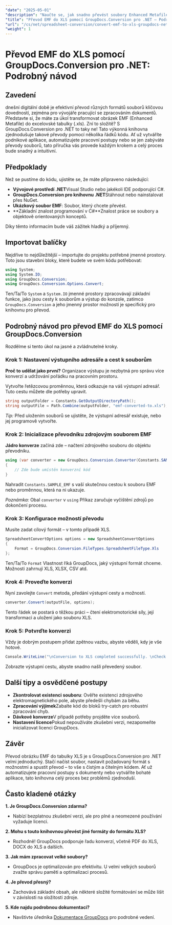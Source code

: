```yaml
---
"date": "2025-05-01"
"description": "Naučte se, jak snadno převést soubory Enhanced Metafile (EMF) do formátu Excel (.xls) pomocí nástroje GroupDocs.Conversion pro .NET. Řiďte se tímto komplexním průvodcem s příklady kódu a osvědčenými postupy."
"title": "Převod EMF do XLS pomocí GroupDocs.Conversion pro .NET – Podrobný návod"
"url": "/cs/net/spreadsheet-conversion/convert-emf-to-xls-groupdocs-net-guide/"
"weight": 1
---
```


# Převod EMF do XLS pomocí GroupDocs.Conversion pro .NET: Podrobný návod

## Zavedení

dnešní digitální době je efektivní převod různých formátů souborů klíčovou dovedností, zejména pro vývojáře pracující se zpracováním dokumentů. Představte si, že máte za úkol transformovat obrázek EMF (Enhanced Metafile) do excelovské tabulky (.xls). Zní to složitě? S GroupDocs.Conversion pro .NET to taky ne! Tato výkonná knihovna zjednodušuje takové převody pomocí několika řádků kódu. Ať už vytváříte podnikové aplikace, automatizujete pracovní postupy nebo se jen zabýváte převody souborů, tato příručka vás provede každým krokem a celý proces bude snadný a intuitivní.

## Předpoklady

Než se pustíme do kódu, ujistěte se, že máte připraveno následující:

- **Vývojové prostředí .NET**Visual Studio nebo jakékoli IDE podporující C#.
- **GroupDocs.Conversion pro knihovnu .NET**Stáhnout nebo nainstalovat přes NuGet.
- **Ukázkový soubor EMF**: Soubor, který chcete převést.
- **Základní znalost programování v C#**Znalost práce se soubory a objektově orientovaných konceptů.

Díky těmto informacím bude váš zážitek hladký a příjemný.

## Importovat balíčky

Nejdříve to nejdůležitější – importujte do projektu potřebné jmenné prostory. Toto jsou stavební bloky, které budete ve svém kódu potřebovat:

```csharp
using System;
using System.IO;
using GroupDocs.Conversion;
using GroupDocs.Conversion.Options.Convert;
```

Ten/Ta/To `System` a `System.IO` jmenné prostory zpracovávají základní funkce, jako jsou cesty k souborům a výstup do konzole, zatímco `GroupDocs.Conversion` a jeho jmenný prostor možností je specifický pro knihovnu pro převod.


## Podrobný návod pro převod EMF do XLS pomocí GroupDocs.Conversion

Rozdělme si tento úkol na jasné a zvládnutelné kroky.

### Krok 1: Nastavení výstupního adresáře a cest k souborům

**Proč to udělat jako první?** Organizace výstupu je nezbytná pro správu více konverzí a udržování pořádku na pracovním prostoru.

Vytvořte řetězcovou proměnnou, která odkazuje na váš výstupní adresář. Tuto cestu můžete dle potřeby upravit.

```csharp
string outputFolder = Constants.GetOutputDirectoryPath();
string outputFile = Path.Combine(outputFolder, "emf-converted-to.xls");
```

*Tip:* Před uložením souborů se ujistěte, že výstupní adresář existuje, nebo jej programově vytvořte.


### Krok 2: Inicializace převodníku zdrojovým souborem EMF

**Jádro konverze** začíná zde – načtení zdrojového souboru do objektu převodníku.

```csharp
using (var converter = new GroupDocs.Conversion.Converter(Constants.SAMPLE_EMF))
{
    // Zde bude umístěn konverzní kód
}
```

Nahradit `Constants.SAMPLE_EMF` s vaší skutečnou cestou k souboru EMF nebo proměnnou, která na ni ukazuje.

*Poznámka:* Obal `converter` v `using` Příkaz zaručuje vyčištění zdrojů po dokončení procesu.


### Krok 3: Konfigurace možností převodu

Musíte zadat cílový formát – v tomto případě XLS.

```csharp
SpreadsheetConvertOptions options = new SpreadsheetConvertOptions
{
    Format = GroupDocs.Conversion.FileTypes.SpreadsheetFileType.Xls
};
```

Ten/Ta/To `Format` Vlastnost říká GroupDocs, jaký výstupní formát chceme. Možnosti zahrnují XLS, XLSX, CSV atd.


### Krok 4: Proveďte konverzi

Nyní zavolejte `Convert` metoda, předání výstupní cesty a možností.

```csharp
converter.Convert(outputFile, options);
```

Tento řádek se postará o těžkou práci – čtení elektromotorické síly, její transformaci a uložení jako souboru XLS.


### Krok 5: Potvrďte konverzi

Vždy je dobrým postupem přidat zpětnou vazbu, abyste věděli, kdy je vše hotové.

```csharp
Console.WriteLine("\nConversion to XLS completed successfully. \nCheck output in {0}", outputFolder);
```

Zobrazte výstupní cestu, abyste snadno našli převedený soubor.


## Další tipy a osvědčené postupy

- **Zkontrolovat existenci souboru**: Ověřte existenci zdrojového elektromagnetického pole, abyste předešli chybám za běhu.
- **Zpracování výjimek**Zabalte kód do bloků try-catch pro robustní zpracování chyb.
- **Dávkové konverze**V případě potřeby projděte více souborů.
- **Nastavení licence**Pokud nepoužíváte zkušební verzi, nezapomeňte inicializovat licenci GroupDocs.


## Závěr

Převod obrázku EMF do tabulky XLS je s GroupDocs.Conversion pro .NET velmi jednoduchý. Stačí načíst soubor, nastavit požadovaný formát s možnostmi a spustit převod – to vše s čistým a čitelným kódem. Ať už automatizujete pracovní postupy s dokumenty nebo vytváříte bohaté aplikace, tato knihovna celý proces bez problémů zjednoduší.


## Často kladené otázky

**1. Je GroupDocs.Conversion zdarma?**  

- Nabízí bezplatnou zkušební verzi, ale pro plné a neomezené používání vyžaduje licenci.

**2. Mohu s touto knihovnou převést jiné formáty do formátu XLS?**  

- Rozhodně! GroupDocs podporuje řadu konverzí, včetně PDF do XLS, DOCX do XLS a dalších.

**3. Jak mám zpracovat velké soubory?**  

- GroupDocs je optimalizován pro efektivitu. U velmi velkých souborů zvažte správu paměti a optimalizaci procesů.

**4. Je převod přesný?**  

- Zachovává základní obsah, ale některé složité formátování se může lišit v závislosti na složitosti zdroje.

**5. Kde najdu podrobnou dokumentaci?**  

- Navštivte úředníka [Dokumentace GroupDocs](https://docs.groupdocs.com/conversion/net/) pro podrobné vedení.
